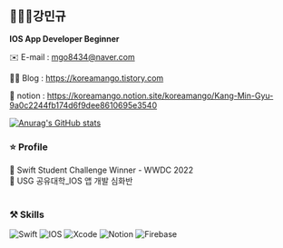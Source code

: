 ## 🧑🏻‍💻강민규

**IOS App Developer Beginner**

✉️ E-mail : mgo8434@naver.com 

✍🏻 Blog   : https://koreamango.tistory.com

🥭 notion : https://koreamango.notion.site/koreamango/Kang-Min-Gyu-9a0c2244fb174d6f9dee8610695e3540

[![Anurag's GitHub stats](https://github-readme-stats.vercel.app/api?username=KoreaMango)](https://github.com/anuraghazra/github-readme-stats)

### ⭐️ Profile
🥇 Swift Student Challenge Winner - WWDC 2022
<br/>
🌱 USG 공유대학_IOS 앱 개발 심화반
<br/>
<br/>
### ⚒ Skills
![Swift](https://img.shields.io/badge/swift-F54A2A?style=for-the-badge&logo=swift&logoColor=white)
![IOS](https://img.shields.io/badge/iOS-000000?style=for-the-badge&logo=ios&logoColor=white)
![Xcode](https://img.shields.io/badge/Xcode-007ACC?style=for-the-badge&logo=Xcode&logoColor=white)
![Notion](https://img.shields.io/badge/Notion-%23000000.svg?style=for-the-badge&logo=notion&logoColor=white)
![Firebase](https://img.shields.io/badge/firebase-%23039BE5.svg?style=for-the-badge&logo=firebase)
